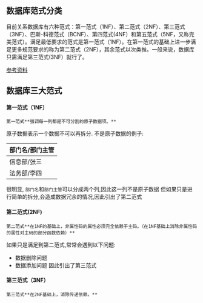 ## 数据库范式分类
目前关系数据库有六种范式：第一范式（1NF）、第二范式（2NF）、第三范式（3NF）、巴斯-科德范式（BCNF）、第四范式(4NF）和第五范式（5NF，又称完美范式）。满足最低要求的范式是第一范式（1NF）。在第一范式的基础上进一步满足更多规范要求的称为第二范式（2NF），其余范式以次类推。一般来说，数据库只需满足第三范式(3NF）就行了。

[参考资料](https://zhuanlan.zhihu.com/p/148120277)

## 数据库三大范式
#### 第一范式（1NF）
```ad-note
第一范式**强调每一列都是不可分割的原子数据项。**
```
原子数据表示一个数据不可以再拆分.
不是原子数据的例子: 

| 部门名/部门主管 |
| --------------- |
| 信息部/张三     |
| 法务部/李四                |

很明显, `部门名`和`部门主管`可以分成两个列,因此这一列不是原子数据
但如果只是进行简单的拆分,会造成数据冗余的情况,因此引出了第二范式

#### 第二范式(2NF)
```ad-note
第二范式**在1NF的基础上，非属性码的属性必须完全依赖于主码。（在1NF基础上消除非属性码的属性对主码的部分函数依赖）**
```

如果只是满足到第二范式,常常会遇到以下问题:
-   数据删除问题
-   数据添加问题
因此引出了第三范式

#### 第三范式（3NF）
```ad-note
第三范式**在2NF基础上，消除传递依赖。**
```